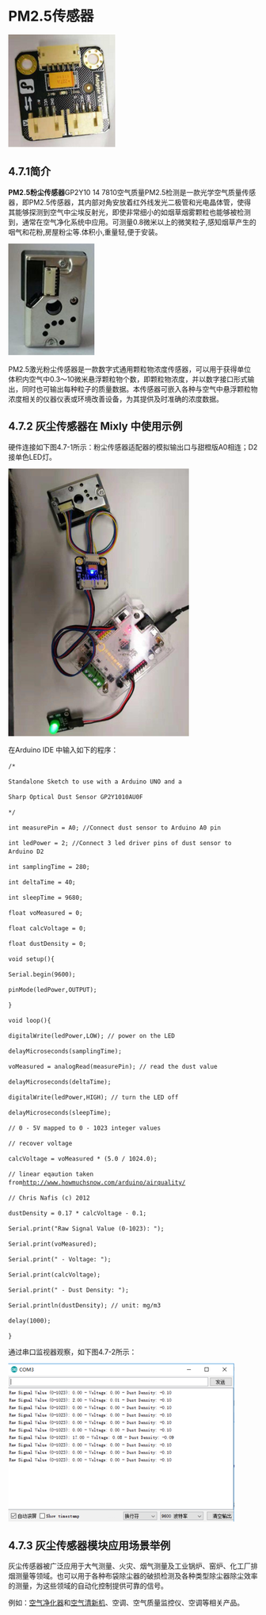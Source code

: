 # PM2.5传感器

![](../../.gitbook/assets/ying-jian-1218865.png)

## 4.7.1简介

**PM2.5粉尘传感器**GP2Y10 14 7810空气质量PM2.5检测是一款光学空气质量传感器，即PM2.5传感器，其内部对角安放着红外线发光二极管和光电晶体管，使得其能够探测到空气中尘埃反射光，即使非常细小的如烟草烟雾颗粒也能够被检测到，通常在空气净化系统中应用。可测量0.8微米以上的微笑粒子,感知烟草产生的咽气和花粉,房屋粉尘等.体积小,重量轻,便于安装。

![](../../.gitbook/assets/ying-jian-1218866.png)

PM2.5激光粉尘传感器是一款数字式通用颗粒物浓度传感器，可以用于获得单位体积内空气中0.3～10微米悬浮颗粒物个数，即颗粒物浓度，并以数字接口形式输出，同时也可输出每种粒子的质量数据。本传感器可嵌入各种与空气中悬浮颗粒物浓度相关的仪器仪表或环境改善设备，为其提供及时准确的浓度数据。

## 4.7.2 灰尘传感器在 Mixly 中使用示例

硬件连接如下图4.7-1所示：粉尘传感器适配器的模拟输出口与甜橙版A0相连；D2接单色LED灯。

![&#x56FE;4.7-1](../../.gitbook/assets/ying-jian-1219275.png)

在Arduino IDE 中输入如下的程序：

`/*`

`Standalone Sketch to use with a Arduino UNO and a`

`Sharp Optical Dust Sensor GP2Y1010AU0F`

`*/`

`int measurePin = A0; //Connect dust sensor to Arduino A0 pin`

`int ledPower = 2; //Connect 3 led driver pins of dust sensor to Arduino D2`

`int samplingTime = 280;`

`int deltaTime = 40;`

`int sleepTime = 9680;`

`float voMeasured = 0;`

`float calcVoltage = 0;`

`float dustDensity = 0;`

`void setup(){`

`Serial.begin(9600);`

`pinMode(ledPower,OUTPUT);`

`}`

`void loop(){`

`digitalWrite(ledPower,LOW); // power on the LED`

`delayMicroseconds(samplingTime);`

`voMeasured = analogRead(measurePin); // read the dust value`

`delayMicroseconds(deltaTime);`

`digitalWrite(ledPower,HIGH); // turn the LED off`

`delayMicroseconds(sleepTime);`

`// 0 - 5V mapped to 0 - 1023 integer values`

`// recover voltage`

`calcVoltage = voMeasured * (5.0 / 1024.0);`

`// linear eqaution taken from`[`http://www.howmuchsnow.com/arduino/airquality/`](http://www.howmuchsnow.com/arduino/airquality/)

`// Chris Nafis (c) 2012`

`dustDensity = 0.17 * calcVoltage - 0.1;`

`Serial.print("Raw Signal Value (0-1023): ");`

`Serial.print(voMeasured);`

`Serial.print(" - Voltage: ");`

`Serial.print(calcVoltage);`

`Serial.print(" - Dust Density: ");`

`Serial.println(dustDensity); // unit: mg/m3`

`delay(1000);`

`}`

通过串口监视器观察，如下图4.7-2所示：

![&#x56FE;4.7-2](../../.gitbook/assets/ying-jian-1220562.png)

## 4.7.3 灰尘传感器模块应用场景举例

灰尘传感器被广泛应用于大气测量、火灾、烟气测量及工业锅炉、窑炉、化工厂排烟测量等领域。也可以用于各种布袋除尘器的破损检测及各种类型除尘器除尘效率的测量，为这些领域的自动化控制提供可靠的信号。

例如：[空气净化器](https://baike.sogou.com/lemma/ShowInnerLink.htm?lemmaId=122884&ss_c=ssc.citiao.link)和[空气清新机](https://baike.sogou.com/lemma/ShowInnerLink.htm?lemmaId=122884&ss_c=ssc.citiao.link)、空调、空气质量监控仪、空调等相关产品。

